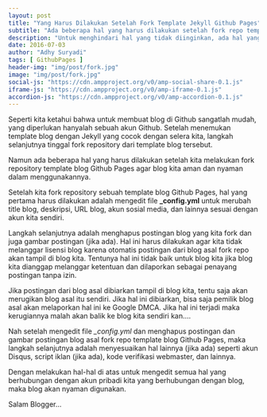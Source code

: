 ```yaml
---
layout: post
title: "Yang Harus Dilakukan Setelah Fork Template Jekyll Github Pages"
subtitle: "Ada beberapa hal yang harus dilakukan setelah fork repo template blog Jekyll."
description: "Untuk menghindari hal yang tidak diinginkan, ada hal yang harus dilakukan setelah fork repo template blog Jekyll."
date: 2016-07-03
author: "Adhy Suryadi"
tags: [ GithubPages ]
header-img: "img/post/fork.jpg"
image: "img/post/fork.jpg"
social-js: "https://cdn.ampproject.org/v0/amp-social-share-0.1.js"
iframe-js: "https://cdn.ampproject.org/v0/amp-iframe-0.1.js"
accordion-js: "https://cdn.ampproject.org/v0/amp-accordion-0.1.js"
---
```


Seperti kita ketahui bahwa untuk membuat blog di Github sangatlah mudah, yang diperlukan hanyalah sebuah akun Github. Setelah menemukan template blog dengan Jekyll yang cocok dengan selera kita, langkah selanjutnya tinggal fork repository dari template blog tersebut.

Namun ada beberapa hal yang harus dilakukan setelah kita melakukan fork repository template blog Github Pages agar blog kita aman dan nyaman dalam menggunakannya.

Setelah kita fork repository sebuah template blog Github Pages, hal yang pertama harus dilakukan adalah mengedit file **_config.yml** untuk merubah title blog, deskripsi, URL blog, akun sosial media, dan lainnya sesuai dengan akun kita sendiri.

Langkah selanjutnya adalah menghapus postingan blog yang kita fork dan juga gambar postingan (jika ada). Hal ini harus dilakukan agar kita tidak melanggar lisensi blog karena otomatis postingan dari blog asal fork repo akan tampil di blog kita. Tentunya hal ini tidak baik untuk blog kita jika blog kita dianggap melanggar ketentuan dan dilaporkan sebagai penayang postingan tanpa izin.

Jika postingan dari blog asal dibiarkan tampil di blog kita, tentu saja akan merugikan blog asal itu sendiri. Jika hal ini dibiarkan, bisa saja pemilik blog asal akan melaporkan hal ini ke Google DMCA. Jika hal ini terjadi maka kerugiannya malah akan balik ke blog kita sendiri kan....

Nah setelah mengedit file *_config.yml* dan menghapus postingan dan gambar postingan blog asal fork repo template blog Github Pages, maka langkah selanjutnya adalah menyesuaikan hal lainnya (jika ada) seperti akun Disqus, script iklan (jika ada), kode verifikasi webmaster, dan lainnya.

Dengan melakukan hal-hal di atas untuk mengedit semua hal yang berhubungan dengan akun pribadi kita yang berhubungan dengan blog, maka blog akan nyaman digunakan.

Salam Blogger...
